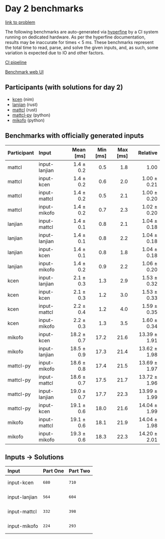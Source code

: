 # Day 2 benchmarks

[link to problem](https://adventofcode.com/2024/day/2)

The following benchmarks are auto-generated via
[hyperfine](https://github.com/sharkdp/hyperfine) by a CI system running on
dedicated hardware. As per the hyperfine documentation, results may be
inaccurate for times < 5 ms. These benchmarks represent the total time to read,
parse, and solve the given inputs, and, as such, some variation is expected due
to IO and other factors.

[CI pipeline](http://ci.papercode.net:8080/teams/main/pipelines/aoc2024)

[Benchmark web UI](https://aoc.ancalagon.black)


## Participants (with solutions for day 2)

- [kcen](https://github.com/kcen/aoc2024) (nim)
- [lanjian](https://github.com/lanjian/aoc-2024) (rust)
- [mattcl](https://github.com/mattcl/aoc2024) (rust)
- [mattcl-py](https://github.com/mattcl/aoc2024-py) (python)
- [mikofo](https://github.com/mikofo/aoc2024) (python)


## Benchmarks with officially generated inputs

| Participant | Input | Mean [ms] | Min [ms] | Max [ms] | Relative |
|:---|:---|---:|---:|---:|---:|
| mattcl | input-lanjian | 1.4 ± 0.2 | 0.5 | 1.8 | 1.00 |
| mattcl | input-kcen | 1.4 ± 0.2 | 0.6 | 2.0 | 1.00 ± 0.21 |
| mattcl | input-mattcl | 1.4 ± 0.2 | 0.5 | 2.1 | 1.00 ± 0.20 |
| mattcl | input-mikofo | 1.4 ± 0.2 | 0.7 | 2.3 | 1.02 ± 0.20 |
| lanjian | input-mattcl | 1.4 ± 0.1 | 0.8 | 2.1 | 1.04 ± 0.18 |
| lanjian | input-lanjian | 1.4 ± 0.1 | 0.8 | 2.2 | 1.04 ± 0.18 |
| lanjian | input-kcen | 1.4 ± 0.1 | 0.8 | 1.8 | 1.04 ± 0.18 |
| lanjian | input-mikofo | 1.4 ± 0.2 | 0.9 | 2.2 | 1.06 ± 0.20 |
| kcen | input-lanjian | 2.1 ± 0.3 | 1.3 | 2.9 | 1.53 ± 0.32 |
| kcen | input-kcen | 2.1 ± 0.3 | 1.2 | 3.0 | 1.53 ± 0.33 |
| kcen | input-mattcl | 2.2 ± 0.4 | 1.2 | 4.0 | 1.59 ± 0.35 |
| kcen | input-mikofo | 2.2 ± 0.3 | 1.3 | 3.5 | 1.60 ± 0.34 |
| mikofo | input-kcen | 18.2 ± 0.7 | 17.2 | 21.6 | 13.39 ± 1.91 |
| mikofo | input-lanjian | 18.5 ± 0.9 | 17.3 | 21.4 | 13.62 ± 1.98 |
| mattcl-py | input-mikofo | 18.6 ± 0.8 | 17.4 | 21.5 | 13.69 ± 1.97 |
| mattcl-py | input-mattcl | 18.6 ± 0.7 | 17.5 | 21.7 | 13.72 ± 1.96 |
| mattcl-py | input-lanjian | 19.0 ± 0.7 | 17.7 | 22.3 | 13.99 ± 1.99 |
| mattcl-py | input-kcen | 19.1 ± 0.6 | 18.0 | 21.6 | 14.04 ± 1.99 |
| mikofo | input-mattcl | 19.1 ± 0.6 | 18.1 | 21.9 | 14.04 ± 1.98 |
| mikofo | input-mikofo | 19.3 ± 0.6 | 18.3 | 22.3 | 14.20 ± 2.01 |


## Inputs -> Solutions

| Input | Part One | Part Two |
|:---|:---|:---|
|input-kcen|<pre>680</pre>|<pre>710</pre>|
|input-lanjian|<pre>564</pre>|<pre>604</pre>|
|input-mattcl|<pre>332</pre>|<pre>398</pre>|
|input-mikofo|<pre>224</pre>|<pre>293</pre>|
